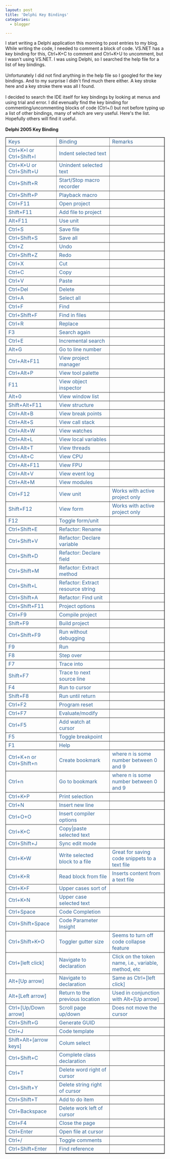 ```yaml
---
layout: post
title: 'Delphi Key Bindings'
categories:
  - blogger

---
```


I start writing a Delphi application this morning to post entries to my blog.  While writing the code, I needed to comment a block of code.  VS.NET has a key binding for this, Ctrl+K+C to comment and Ctrl+K+U to uncomment, but I wasn't using VS.NET.  I was using Delphi, so I searched the help file for a list of key bindings.  <br /><br />Unfortunately I did not find anything in the help file so I googled for the key bindings.  And to my surprise I didn't find much there either.  A key stroke here and a key stroke there was all I found.<br /><br />I decided to search the IDE itself for key bindings by looking at menus and using trial and error.  I did evenually find the key binding for commenting/uncommenting blocks of code (Ctrl+/) but not before typing up a list of other bindings, many of which are very useful.  Here's the list.  Hopefully others will find it useful.<br /><br /><b>Delphi 2005 Key Binding</b><br /><table style="color: #336699" border="1" cellpadding="2" cellspacing="2"><tr><td>Keys</td><td>Binding</td><td>Remarks</td></tr><tr><td>Ctrl+K+I or Ctrl+Shift+I</td><td>Indent selected text</td><td>&nbsp;</td></tr><tr><td>Ctrl+K+U or Ctrl+Shift+U</td><td>Unindent selected text</td><td>&nbsp;</td></tr><tr><td>Ctrl+Shift+R</td><td>Start/Stop macro recorder</td><td>&nbsp;</td></tr><tr><td>Ctrl+Shift+P</td><td>Playback macro</td><td>&nbsp;</td></tr><tr><td>Ctrl+F11</td><td>Open project</td><td>&nbsp;</td></tr><tr><td>Shift+F11</td><td>Add file to project</td><td>&nbsp;</td></tr><tr><td>Alt+F11</td><td>Use unit</td><td>&nbsp;</td></tr><tr><td>Ctrl+S</td><td>Save file</td><td>&nbsp;</td></tr><tr><td>Ctrl+Shift+S</td><td>Save all</td><td>&nbsp;</td></tr><tr><td>Ctrl+Z</td><td>Undo</td><td>&nbsp;</td></tr><tr><td>Ctrl+Shift+Z</td><td>Redo</td><td>&nbsp;</td></tr><tr><td>Ctrl+X</td><td>Cut</td><td>&nbsp;</td></tr><tr><td>Ctrl+C</td><td>Copy</td><td>&nbsp;</td></tr><tr><td>Ctrl+V</td><td>Paste</td><td>&nbsp;</td></tr><tr><td>Ctrl+Del</td><td>Delete</td><td>&nbsp;</td></tr><tr><td>Ctrl+A</td><td>Select all</td><td>&nbsp;</td></tr><tr><td>Ctrl+F</td><td>Find</td><td>&nbsp;</td></tr><tr><td>Ctrl+Shift+F</td><td>Find in files</td><td>&nbsp;</td></tr><tr><td>Ctrl+R</td><td>Replace</td><td>&nbsp;</td></tr><tr><td>F3</td><td>Search again</td><td>&nbsp;</td></tr><tr><td>Ctrl+E</td><td>Incremental search</td><td>&nbsp;</td></tr><tr><td>Alt+G</td><td>Go to line number</td><td>&nbsp;</td></tr><tr><td>Ctrl+Alt+F11</td><td>View project manager</td><td>&nbsp;</td></tr><tr><td>Ctrl+Alt+P</td><td>View tool palette</td><td>&nbsp;</td></tr><tr><td>F11</td><td>View object inspector</td><td>&nbsp;</td></tr><tr><td>Alt+0</td><td>View window list</td><td>&nbsp;</td></tr><tr><td>Shift+Alt+F11</td><td>View structure</td><td>&nbsp;</td></tr><tr><td>Ctrl+Alt+B</td><td>View break points</td><td>&nbsp;</td></tr><tr><td>Ctrl+Alt+S</td><td>View call stack</td><td>&nbsp;</td></tr><tr><td>Ctrl+Alt+W</td><td>View watches</td><td>&nbsp;</td></tr><tr><td>Ctrl+Alt+L</td><td>View local variables</td><td>&nbsp;</td></tr><tr><td>Ctrl+Alt+T</td><td>View threads</td><td>&nbsp;</td></tr><tr><td>Ctrl+Alt+C</td><td>View CPU</td><td>&nbsp;</td></tr><tr><td>Ctrl+Alt+F11</td><td>View FPU</td><td>&nbsp;</td></tr><tr><td>Ctrl+Alt+V</td><td>View event log</td><td>&nbsp;</td></tr><tr><td>Ctrl+Alt+M</td><td>View modules</td><td>&nbsp;</td></tr><tr><td>Ctrl+F12</td><td>View unit</td><td>Works with active project only</td></tr><tr><td>Shift+F12</td><td>View form</td><td>Works with active project only</td></tr><tr><td>F12</td><td>Toggle form/unit</td><td>&nbsp;</td></tr><tr><td>Ctrl+Shift+E</td><td>Refactor: Rename</td><td>&nbsp;</td></tr><tr><td>Ctrl+Shift+V</td><td>Refactor: Declare variable</td><td>&nbsp;</td></tr><tr><td>Ctrl+Shift+D</td><td>Refactor: Declare field</td><td>&nbsp;</td></tr><tr><td>Ctrl+Shift+M</td><td>Refactor: Extract method</td><td>&nbsp;</td></tr><tr><td>Ctrl+Shift+L</td><td>Refactor: Extract resource string</td><td>&nbsp;</td></tr><tr><td>Ctrl+Shift+A</td><td>Refactor: Find unit</td><td>&nbsp;</td></tr><tr><td>Ctrl+Shift+F11</td><td>Project options</td><td>&nbsp;</td></tr><tr><td>Ctrl+F9</td><td>Compile project</td><td>&nbsp;</td></tr><tr><td>Shift+F9</td><td>Build project</td><td>&nbsp;</td></tr><tr><td>Ctrl+Shift+F9</td><td>Run without debugging</td><td>&nbsp;</td></tr><tr><td>F9</td><td>Run</td><td>&nbsp;</td></tr><tr><td>F8</td><td>Step over</td><td>&nbsp;</td></tr><tr><td>F7</td><td>Trace into</td><td>&nbsp;</td></tr><tr><td>Shift+F7</td><td>Trace to next source line</td><td>&nbsp;</td></tr><tr><td>F4</td><td>Run to cursor</td><td>&nbsp;</td></tr><tr><td>Shift+F8</td><td>Run until return</td><td>&nbsp;</td></tr><tr><td>Ctrl+F2</td><td>Program reset</td><td>&nbsp;</td></tr><tr><td>Ctrl+F7</td><td>Evaluate/modify</td><td>&nbsp;</td></tr><tr><td>Ctrl+F5</td><td>Add watch at cursor</td><td>&nbsp;</td></tr><tr><td>F5</td><td>Toggle breakpoint</td><td>&nbsp;</td></tr><tr><td>F1</td><td>Help</td><td>&nbsp;</td></tr><tr><td>Ctrl+K+n or Ctrl+Shift+n</td><td>Create bookmark</td><td>where n is some number between 0 and 9</td></tr><tr><td>Ctrl+n</td><td>Go to bookmark</td><td>where n is some number between 0 and 9</td></tr><tr><td>Ctrl+K+P</td><td>Print selection</td><td>&nbsp;</td></tr><tr><td>Ctrl+N</td><td>Insert new line</td><td>&nbsp;</td></tr><tr><td>Ctrl+O+O</td><td>Insert compiler options</td><td>&nbsp;</td></tr><tr><td>Ctrl+K+C</td><td>Copy|paste selected text</td><td>&nbsp;</td></tr><tr><td>Ctrl+Shift+J</td><td>Sync edit mode</td><td>&nbsp;</td></tr><tr><td>Ctrl+K+W</td><td>Write selected block to a file</td><td>Great for saving code snippets to a text file</td></tr><tr><td>Ctrl+K+R</td><td>Read block from file</td><td>Inserts content from a text file</td></tr><tr><td>Ctrl+K+F</td><td>Upper cases sort of</td><td>&nbsp;</td></tr><tr><td>Ctrl+K+N</td><td>Upper case selected text</td><td>&nbsp;</td></tr><tr><td>Ctrl+Space</td><td>Code Completion</td><td>&nbsp;</td></tr><tr><td>Ctrl+Shift+Space</td><td>Code Parameter Insight</td><td>&nbsp;</td></tr><tr><td>Ctrl+Shift+K+O</td><td>Toggler gutter size</td><td>Seems to turn off code collapse feature</td></tr><tr><td>Ctrl+\[left click\]</td><td>Navigate to declaration</td><td>Click on the token name, i.e., variable, method, etc</td></tr><tr><td>Alt+\[Up arrow\]</td><td>Navigate to declaration</td><td>Same as Ctrl+\[left click\]</td></tr><tr><td>Alt+\[Left arrow\]</td><td>Return to the previous location</td><td>Used in conjunction with Alt+[Up arrow]</td></tr><tr><td>Ctrl+\[Up/Down arrow\]</td><td>Scroll page up/down</td><td>Does not move the cursor</td></tr><tr><td>Ctrl+Shift+G</td><td>Generate GUID</td><td>&nbsp;</td></tr><tr><td>Ctrl+J</td><td>Code template</td><td>&nbsp;</td></tr><tr><td>Shift+Alt+\[arrow keys]</td><td>Colum select</td><td>&nbsp;</td></tr><tr><td>Ctrl+Shift+C</td><td>Complete class declaration</td><td>&nbsp;</td></tr><tr><td>Ctrl+T</td><td>Delete word right of cursor</td><td>&nbsp;</td></tr><tr><td>Ctrl+Shift+Y</td><td>Delete string right of cursor</td><td>&nbsp;</td></tr><tr><td>Ctrl+Shift+T</td><td>Add to do item</td><td>&nbsp;</td></tr><tr><td>Ctrl+Backspace</td><td>Delete work left of cursor</td><td>&nbsp;</td></tr><tr><td>Ctrl+F4</td><td>Close the page</td><td>&nbsp;</td></tr><tr><td>Ctrl+Enter</td><td>Open file at cursor</td><td>&nbsp;</td></tr><tr><td>Ctrl+/</td><td>Toggle comments</td><td>&nbsp;</td></tr><tr><td>Ctrl+Shift+Enter</td><td>Find reference</td><td>&nbsp;</td></tr></table>
